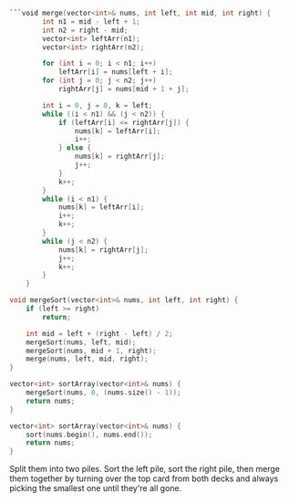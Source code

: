 ```c++
```void merge(vector<int>& nums, int left, int mid, int right) {
        int n1 = mid - left + 1;
        int n2 = right - mid;
        vector<int> leftArr(n1);
        vector<int> rightArr(n2);

        for (int i = 0; i < n1; i++)
            leftArr[i] = nums[left + i];
        for (int j = 0; j < n2; j++)
            rightArr[j] = nums[mid + 1 + j];

        int i = 0, j = 0, k = left;      
        while ((i < n1) && (j < n2)) {
            if (leftArr[i] <= rightArr[j]) {
                nums[k] = leftArr[i];
                i++;
            } else {
                nums[k] = rightArr[j];
                j++;
            }
            k++;
        }
        while (i < n1) {
            nums[k] = leftArr[i];
            i++;
            k++;
        }
        while (j < n2) {
            nums[k] = rightArr[j];
            j++;
            k++;
        }
    }
```

```c++
void mergeSort(vector<int>& nums, int left, int right) {
	if (left >= right)
		return;

	int mid = left + (right - left) / 2;
	mergeSort(nums, left, mid);
	mergeSort(nums, mid + 1, right);
	merge(nums, left, mid, right);
}
```

```c++
vector<int> sortArray(vector<int>& nums) {
	mergeSort(nums, 0, (nums.size() - 1));
	return nums;
}
```

```c++
vector<int> sortArray(vector<int>& nums) {
	sort(nums.begin(), nums.end());
	return nums;
}
```
Split them into two piles. Sort the left pile, sort the right pile, then merge them together by turning over the top card from both decks and always picking the smallest one until they're all gone.